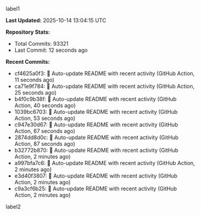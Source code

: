 
label1 
<!-- ACTIVITY_START -->
**Last Updated:** 2025-10-14 13:04:15 UTC

**Repository Stats:**
- Total Commits: 93321
- Last Commit: 12 seconds ago

**Recent Commits:**
- cf4625a0f3: 🤖 Auto-update README with recent activity (GitHub Action, 11 seconds ago)
- ca71e9f784: 🤖 Auto-update README with recent activity (GitHub Action, 25 seconds ago)
- b4f0c9b38f: 🤖 Auto-update README with recent activity (GitHub Action, 40 seconds ago)
- 1039bc6703: 🤖 Auto-update README with recent activity (GitHub Action, 53 seconds ago)
- c947e30d67: 🤖 Auto-update README with recent activity (GitHub Action, 67 seconds ago)
- 2874dd8d0c: 🤖 Auto-update README with recent activity (GitHub Action, 87 seconds ago)
- b32772b870: 🤖 Auto-update README with recent activity (GitHub Action, 2 minutes ago)
- a997bfa7c6: 🤖 Auto-update README with recent activity (GitHub Action, 2 minutes ago)
- e3d40f3807: 🤖 Auto-update README with recent activity (GitHub Action, 2 minutes ago)
- c9a3cf6b25: 🤖 Auto-update README with recent activity (GitHub Action, 2 minutes ago)
<!-- ACTIVITY_END -->

label2
